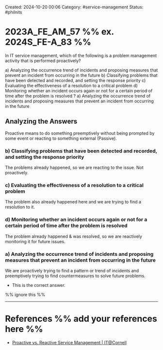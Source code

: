 Created: 2024-10-20 00:06
Category: #service-management
Status: #philnits



# 2023A_FE_AM_57 %% ex. 2024S_FE-A_83 %%

In IT service management, which of the following is a problem management activity that is performed proactively?

a) Analyzing the occurrence trend of incidents and proposing measures that prevent an
incident from occurring in the future
b) Classifying problems that have been detected and recorded, and setting the response
priority
c) Evaluating the effectiveness of a resolution to a critical problem
d) Monitoring whether an incident occurs again or not for a certain period of time after the
problem is resolved
?
a) Analyzing the occurrence trend of incidents and proposing measures that prevent an
incident from occurring in the future

## Analyzing the Answers

Proactive means to do something preemptively without being prompted by some event or reacting to something external (Passive).

### b) Classifying problems that have been detected and recorded, and setting the response priority

The problems already happened, so we are reacting to the issue. Not proactively.

### c) Evaluating the effectiveness of a resolution to a critical problem

The problem also already happened here and we are trying to find a resolution to it.

### d) Monitoring whether an incident occurs again or not for a certain period of time after the problem is resolved

The problem already happened & was resolved, so we are reactively monitoring it for future issues.

### a) Analyzing the occurrence trend of incidents and proposing measures that prevent an incident from occurring in the future

We are proactively trying to find a pattern or trend of incidents and preemptively trying to find countermeasures to solve future problems.
- This is the correct answer.


%% ignore this %%

---









# References %% add your references here %%
- [Proactive vs. Reactive Service Management | IT@Cornell](https://it.cornell.edu/it-service-management/proactive-vs-reactive-service-management)